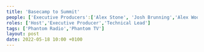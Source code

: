 ```yaml
---
title: 'Basecamp to Summit'
people: ['Executive Producers':['Alex Stone', 'Josh Brunning','Alex Wood'],'Hosts':['Josh Brunning','Lux Nova Phoenix'],'Guests':['Alex Wood','Dan Jellicoe'],'Technical Lead':'Josh Brunning','Technical Assistant':'Lux Nova Phoenix']
roles: ['Host','Executive Producer','Technical Lead']
tags: ['Phantom Radio','Phantom TV']
layout: post
date: 2022-05-18 10:00 +0100
---
```


